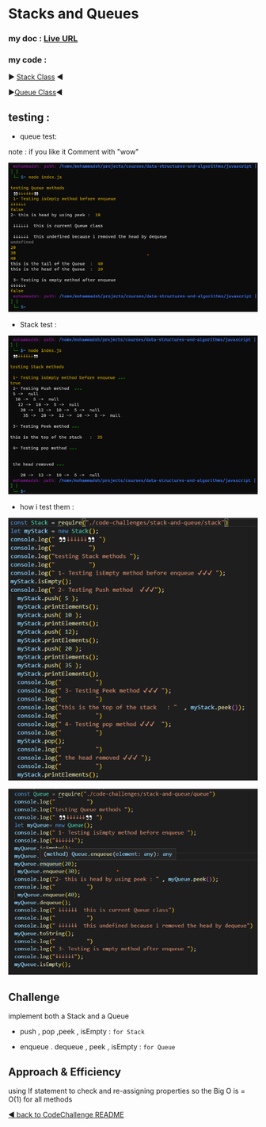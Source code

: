 # Stacks and Queues

### my doc : [Live URL](https://mohammadsh96.github.io/reading-notes/StacksAndQueues.html)

### my code :
▶ [Stack Class](./stack.js) ◀

▶[Queue Class](queue.js)◀

 ## testing :

 - queue test:

 note : if you like it Comment with "wow"

![Queue](queuetest.png)

- Stack test :

![stack](Stacktest.png)

- how i test them :

![indexS](indexStack.png)

![indexQ](indexQueue.png)


## Challenge

 implement both a Stack and a Queue

 - push , pop ,peek , isEmpty : `for Stack`

- enqueue . dequeue , peek , isEmpty : `for Queue`

## Approach & Efficiency

using If statement to check  and  re-assigning properties
 so the Big O is  = O(1) for all methods


[◀ back to CodeChallenge README ](../README.md)
